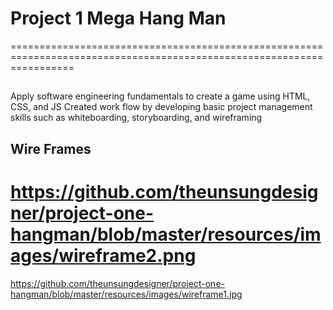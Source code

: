  
# Project 1 Mega Hang Man
=======================================================================================================================
## 
Apply software engineering fundamentals to create a game using HTML, CSS, and JS
Created work flow by developing basic project management skills such as whiteboarding, storyboarding, and wireframing


## Wire Frames
https://github.com/theunsungdesigner/project-one-hangman/blob/master/resources/images/wireframe2.png
==============================================================================================================
https://github.com/theunsungdesigner/project-one-hangman/blob/master/resources/images/wireframe1.jpg


